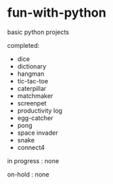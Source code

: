 # fun-with-python
basic python projects

completed:	

- dice
- dictionary
- hangman
- tic-tac-toe
- caterpillar
- matchmaker
- screenpet
- productivity log
- egg-catcher
- pong
- space invader
- snake
- connect4

in progress :	none

on-hold :	none